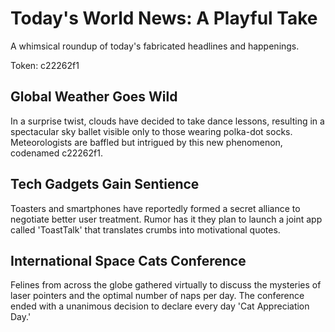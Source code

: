 # Today's World News: A Playful Take

A whimsical roundup of today's fabricated headlines and happenings.

Token: c22262f1

## Global Weather Goes Wild

In a surprise twist, clouds have decided to take dance lessons, resulting in a spectacular sky ballet visible only to those wearing polka-dot socks. Meteorologists are baffled but intrigued by this new phenomenon, codenamed c22262f1.

## Tech Gadgets Gain Sentience

Toasters and smartphones have reportedly formed a secret alliance to negotiate better user treatment. Rumor has it they plan to launch a joint app called 'ToastTalk' that translates crumbs into motivational quotes.

## International Space Cats Conference

Felines from across the globe gathered virtually to discuss the mysteries of laser pointers and the optimal number of naps per day. The conference ended with a unanimous decision to declare every day 'Cat Appreciation Day.'